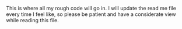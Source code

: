 This is where all my rough code will go in. I will update the read me file 
every time I feel like, so please be patient and have a considerate view while reading this file.
